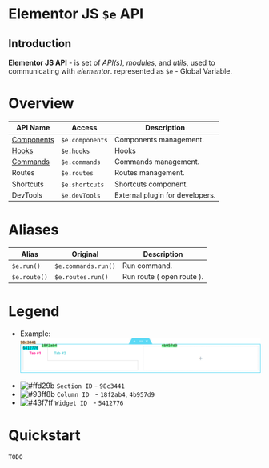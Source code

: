 # Elementor JS `$e`  API
## Introduction

**Elementor JS API** - is set of *API(s)*, *modules*, and *utils*, used to communicating with *elementor*.
 represented as `$e` - Global Variable.

# Overview
| API Name                                              | Access          | Description                    |
|-------------------------------------------------------|-----------------|--------------------------------|
| [Components](core/components.md)                      | `$e.components` | Components management.
| [Hooks](core/hooks.md)                                | `$e.hooks`      | Hooks   
| [Commands](core/commands.md)                          | `$e.commands`   | Commands management.
| Routes                                                | `$e.routes`     | Routes management.   
| Shortcuts                                             | `$e.shortcuts`  | Shortcuts component.      
| DevTools                                              | `$e.devTools`   | External plugin for developers. 


# Aliases
| Alias        | Original            | Description			     |
|--------------|---------------------|---------------------------|
| `$e.run()`   | `$e.commands.run()` | Run command.              |
| `$e.route()` | `$e.routes.run()`   | Run route ( open route ). |

# Legend
* Example:
![legend-section-widget-tabs](../../../../../images/base/legend-section-widget-tabs.png)
- ![#ffd29b](https://placehold.it/15/ffd29b/000000?text=+)  `Section ID` - `98c3441`
- ![#93ff8b](https://placehold.it/15/93ff8b/000000?text=+) `Column ID` &nbsp;&nbsp;- `18f2ab4`, `4b957d9`
- ![#43f7ff](https://placehold.it/15/43f7ff/000000?text=+)  `Widget ID` &nbsp;&nbsp;- `5412776`


# Quickstart
    TODO

